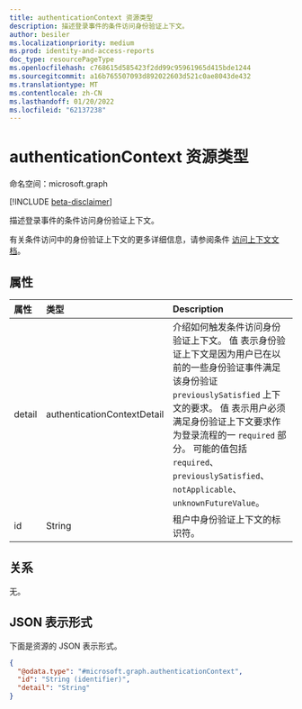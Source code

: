 ```yaml
---
title: authenticationContext 资源类型
description: 描述登录事件的条件访问身份验证上下文。
author: besiler
ms.localizationpriority: medium
ms.prod: identity-and-access-reports
doc_type: resourcePageType
ms.openlocfilehash: c768615d585423f2dd99c95961965d415bde1244
ms.sourcegitcommit: a16b765507093d892022603d521c0ae8043de432
ms.translationtype: MT
ms.contentlocale: zh-CN
ms.lasthandoff: 01/20/2022
ms.locfileid: "62137238"
---
```

# <a name="authenticationcontext-resource-type"></a>authenticationContext 资源类型

命名空间：microsoft.graph

[!INCLUDE [beta-disclaimer](../../includes/beta-disclaimer.md)]

描述登录事件的条件访问身份验证上下文。 

有关条件访问中的身份验证上下文的更多详细信息，请参阅条件 [访问上下文文档](/azure/active-directory/conditional-access/concept-conditional-access-cloud-apps#authentication-context-preview)。 

## <a name="properties"></a>属性
|属性|类型|Description|
|:---|:---|:---|
|detail|authenticationContextDetail|介绍如何触发条件访问身份验证上下文。 值 表示身份验证上下文是因为用户已在以前的一些身份验证事件满足该身份验证 `previouslySatisfied` 上下文的要求。 值 表示用户必须满足身份验证上下文要求作为登录流程的一 `required` 部分。 可能的值包括 `required`、`previouslySatisfied`、`notApplicable`、`unknownFutureValue`。|
|id|String|租户中身份验证上下文的标识符。|

## <a name="relationships"></a>关系
无。

## <a name="json-representation"></a>JSON 表示形式
下面是资源的 JSON 表示形式。
<!-- {
  "blockType": "resource",
  "@odata.type": "microsoft.graph.authenticationContext"
}
-->
``` json
{
  "@odata.type": "#microsoft.graph.authenticationContext",
  "id": "String (identifier)",
  "detail": "String"
}
```

